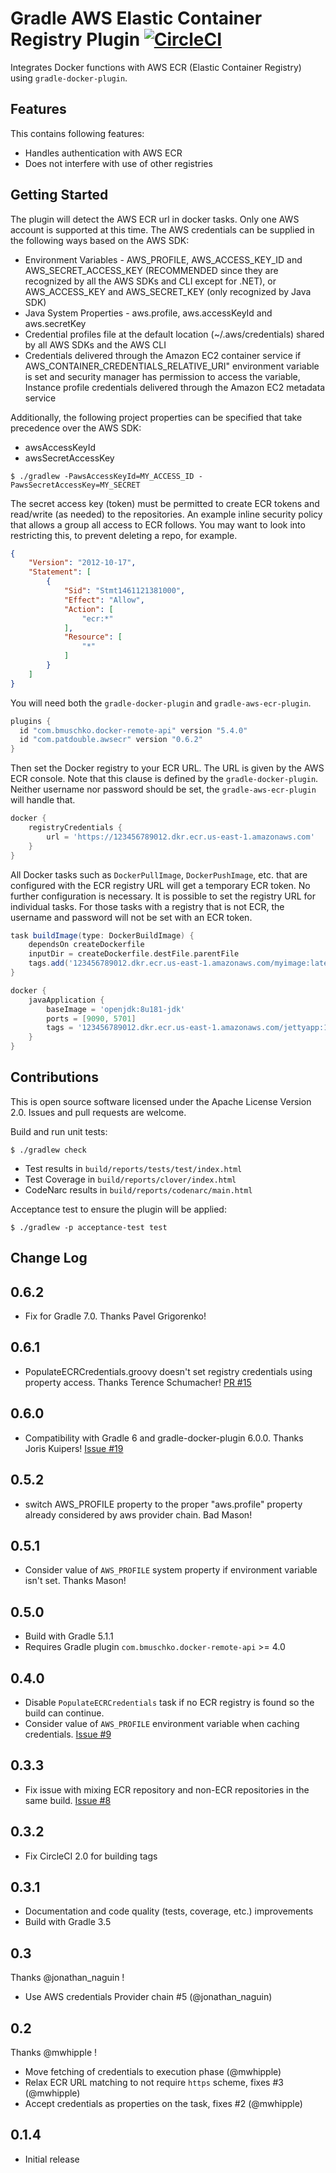 Gradle AWS Elastic Container Registry Plugin [![CircleCI](https://circleci.com/bb/double16/gradle-aws-ecr-plugin.svg?style=svg&circle-token=6f261793ab1ee2dd674adb04bb334336eb65f54b)](https://circleci.com/bb/double16/gradle-aws-ecr-plugin)
=====================================================

Integrates Docker functions with AWS ECR (Elastic Container Registry) using `gradle-docker-plugin`.

Features
--------

This contains following features:

  * Handles authentication with AWS ECR
  * Does not interfere with use of other registries

Getting Started
---------------

The plugin will detect the AWS ECR url in docker tasks. Only one AWS account is supported at this time. The AWS credentials can be supplied in the following ways based on the AWS SDK:

* Environment Variables - AWS_PROFILE, AWS_ACCESS_KEY_ID and AWS_SECRET_ACCESS_KEY (RECOMMENDED since they are recognized by all the AWS SDKs and CLI except for .NET), or AWS_ACCESS_KEY and AWS_SECRET_KEY (only recognized by Java SDK)
* Java System Properties - aws.profile, aws.accessKeyId and aws.secretKey
* Credential profiles file at the default location (~/.aws/credentials) shared by all AWS SDKs and the AWS CLI
* Credentials delivered through the Amazon EC2 container service if AWS_CONTAINER_CREDENTIALS_RELATIVE_URI" environment variable is set and security manager has permission to access the variable, Instance profile credentials delivered through the Amazon EC2 metadata service

Additionally, the following project properties can be specified that take precedence over the AWS SDK:
* awsAccessKeyId
* awsSecretAccessKey
```shell
$ ./gradlew -PawsAccessKeyId=MY_ACCESS_ID -PawsSecretAccessKey=MY_SECRET
```

The secret access key (token) must be permitted to create ECR tokens and read/write (as needed) to the repositories. An example inline security policy that allows a group all access to ECR follows. You may want to look into restricting this, to prevent deleting a repo, for example.
```json
{
    "Version": "2012-10-17",
    "Statement": [
        {
            "Sid": "Stmt1461121381000",
            "Effect": "Allow",
            "Action": [
                "ecr:*"
            ],
            "Resource": [
                "*"
            ]
        }
    ]
}
```

You will need both the `gradle-docker-plugin` and `gradle-aws-ecr-plugin`.

```groovy
plugins {
  id "com.bmuschko.docker-remote-api" version "5.4.0"
  id "com.patdouble.awsecr" version "0.6.2"
}
```

Then set the Docker registry to your ECR URL. The URL is given by the AWS ECR console. Note that this clause is defined by the `gradle-docker-plugin`. Neither username nor password should be set, the `gradle-aws-ecr-plugin` will handle that.

```groovy
docker {
    registryCredentials {
        url = 'https://123456789012.dkr.ecr.us-east-1.amazonaws.com'
    }
}
```

All Docker tasks such as `DockerPullImage`, `DockerPushImage`, etc. that are configured with the ECR registry URL will get a temporary ECR token. No further configuration is necessary. It is possible to set the registry URL for individual tasks. For those tasks with a registry that is not ECR, the username and password will not be set with an ECR token.

```groovy
task buildImage(type: DockerBuildImage) {
    dependsOn createDockerfile
    inputDir = createDockerfile.destFile.parentFile
    tags.add('123456789012.dkr.ecr.us-east-1.amazonaws.com/myimage:latest')
}
```

```groovy
docker {
    javaApplication {
        baseImage = 'openjdk:8u181-jdk'
        ports = [9090, 5701]
        tags = '123456789012.dkr.ecr.us-east-1.amazonaws.com/jettyapp:1.115'
    }
}
```

Contributions
-------------

This is open source software licensed under the Apache License Version 2.0.
Issues and pull requests are welcome.

Build and run unit tests:
```shell
$ ./gradlew check
```

- Test results in `build/reports/tests/test/index.html`
- Test Coverage in `build/reports/clover/index.html`
- CodeNarc results in `build/reports/codenarc/main.html`

Acceptance test to ensure the plugin will be applied:
```shell
$ ./gradlew -p acceptance-test test
```

Change Log
----------

## 0.6.2
- Fix for Gradle 7.0. Thanks Pavel Grigorenko!

## 0.6.1
- PopulateECRCredentials.groovy doesn't set registry credentials using property access. Thanks Terence Schumacher! [PR #15](https://bitbucket.org/double16/gradle-aws-ecr-plugin/pull-requests/15)

## 0.6.0
- Compatibility with Gradle 6 and gradle-docker-plugin 6.0.0. Thanks Joris Kuipers! [Issue #19](https://bitbucket.org/double16/gradle-aws-ecr-plugin/issues/19/compatibility-with-gradle-docker-plugin)

## 0.5.2
- switch AWS_PROFILE property to the proper "aws.profile" property already considered by aws provider chain. Bad Mason!

## 0.5.1
- Consider value of `AWS_PROFILE` system property if environment variable isn't set. Thanks Mason!

## 0.5.0
- Build with Gradle 5.1.1
- Requires Gradle plugin `com.bmuschko.docker-remote-api` >= 4.0

## 0.4.0
- Disable `PopulateECRCredentials` task if no ECR registry is found so the build can continue.
- Consider value of `AWS_PROFILE` environment variable when caching credentials. [Issue #9](https://bitbucket.org/double16/gradle-aws-ecr-plugin/issues/9/docker-daemon-seems-to-interfere-with)

## 0.3.3
- Fix issue with mixing ECR repository and non-ECR repositories in the same build. [Issue #8](https://bitbucket.org/double16/gradle-aws-ecr-plugin/issues/8/errors-executing-populateecrcredentials)

## 0.3.2
- Fix CircleCI 2.0 for building tags

## 0.3.1
- Documentation and code quality (tests, coverage, etc.) improvements
- Build with Gradle 3.5

## 0.3
Thanks @jonathan_naguin !
- Use AWS credentials Provider chain #5 (@jonathan_naguin)

## 0.2
Thanks @mwhipple !
- Move fetching of credentials to execution phase (@mwhipple)
- Relax ECR URL matching to not require `https` scheme, fixes #3 (@mwhipple)
- Accept credentials as properties on the task, fixes #2 (@mwhipple)

## 0.1.4
- Initial release
